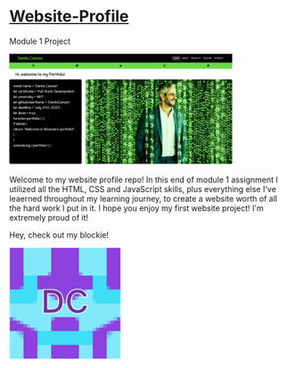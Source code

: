 # [Website-Profile](https://danilocanuto.github.io/Website-Profile)
Module 1 Project

<img src= "https://github.com/DaniloCanuto/Website-Profile-/blob/main/Images/Website%20Print.png" width='400'/>


Welcome to my website profile repo! In this end of module 1 assignment I utilized all the HTML, CSS and JavaScript skills, plus everything else I've leaerned throughout my learning journey, to create a website worth of all the hard work I put in it. I hope you enjoy my first website project! I'm extremely proud of it!


Hey, check out my blockie!

<img src= "https://github.com/DaniloCanuto/Website-Profile-/blob/main/Images/Blockie.png" width='200'/>
